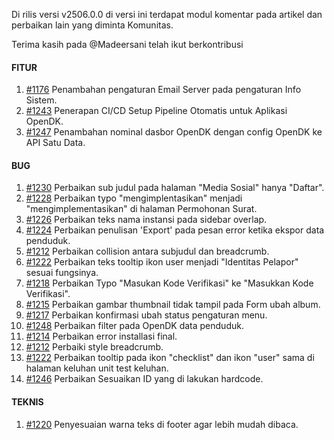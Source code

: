Di rilis versi v2506.0.0 di versi ini terdapat modul komentar pada artikel dan perbaikan lain yang diminta Komunitas.

Terima kasih pada @Madeersani telah ikut berkontribusi

#### FITUR

1. [#1176](https://github.com/OpenSID/OpenDK/issues/1176) Penambahan pengaturan Email Server pada pengaturan Info Sistem.
2. [#1243](https://github.com/OpenSID/OpenDK/issues/1243) Penerapan CI/CD Setup Pipeline Otomatis untuk Aplikasi OpenDK.
3. [#1247](https://github.com/OpenSID/OpenDK/issues/1247) Penambahan nominal dasbor OpenDK dengan config OpenDK ke API Satu Data.

#### BUG

1. [#1230](https://github.com/OpenSID/OpenDK/issues/1230) Perbaikan sub judul pada halaman "Media Sosial" hanya "Daftar".
2. [#1228](https://github.com/OpenSID/OpenDK/issues/1228) Perbaikan typo "mengimplentasikan" menjadi "mengimplementasikan" di halaman Permohonan Surat.
3. [#1226](https://github.com/OpenSID/OpenDK/issues/1226) Perbaikan teks nama instansi pada sidebar overlap.
4. [#1224](https://github.com/OpenSID/OpenDK/issues/1224) Perbaikan penulisan 'Export' pada pesan error ketika ekspor data penduduk.
5. [#1212](https://github.com/OpenSID/OpenDK/issues/1212) Perbaikan collision antara subjudul dan breadcrumb.
6. [#1222](https://github.com/OpenSID/OpenDK/issues/1222) Perbaikan teks tooltip ikon user menjadi "Identitas Pelapor" sesuai fungsinya.
7. [#1218](https://github.com/OpenSID/OpenDK/issues/1218) Perbaikan Typo "Masukan Kode Verifikasi" ke "Masukkan Kode Verifikasi".
8. [#1215](https://github.com/OpenSID/OpenDK/issues/1215) Perbaikan gambar thumbnail tidak tampil pada Form ubah album.
9. [#1217](https://github.com/OpenSID/OpenDK/issues/1217) Perbaikan konfirmasi ubah status pengaturan menu.
10. [#1248](https://github.com/OpenSID/OpenDK/issues/1248) Perbaikan filter pada OpenDK data penduduk.
11. [#1214](https://github.com/OpenSID/OpenDK/issues/1214) Perbaikan error installasi final.
12. [#1212](https://github.com/OpenSID/OpenDK/issues/1212) Perbaiki style breadcrumb.
13. [#1222](https://github.com/OpenSID/OpenDK/issues/1222) Perbaikan tooltip pada ikon "checklist" dan ikon "user" sama di halaman keluhan unit test keluhan.
14. [#1246](https://github.com/OpenSID/OpenDK/issues/1246) Perbaikan Sesuaikan ID yang di lakukan hardcode.

#### TEKNIS

1. [#1220](https://github.com/OpenSID/OpenDK/issues/1220) Penyesuaian warna teks di footer agar lebih mudah dibaca.
